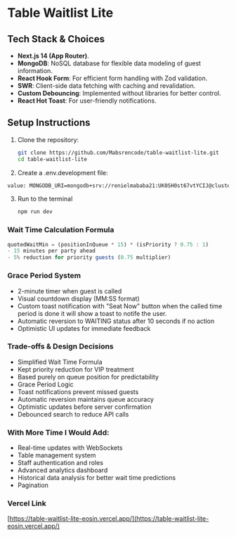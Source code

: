 # Table Waitlist Lite

## Tech Stack & Choices

- **Next.js 14 (App Router)**.
- **MongoDB**: NoSQL database for flexible data modeling of guest information.
- **React Hook Form**: For efficient form handling with Zod validation.
- **SWR**: Client-side data fetching with caching and revalidation.
- **Custom Debouncing**: Implemented without libraries for better control.
- **React Hot Toast**: For user-friendly notifications.

## Setup Instructions

1. Clone the repository:
   ```bash
   git clone https://github.com/Mabsrencode/table-waitlist-lite.git
   cd table-waitlist-lite
   ```
2. Create a .env.development file:

```bash
value: MONGODB_URI=mongodb+srv://renielmababa21:UK0SH0st67vtYCIJ@cluster0.clmtikl.mongodb.net/?retryWrites=true&w=majority&appName=Cluster0
```

3. Run to the terminal
   ```bash
   npm run dev
   ```

### Wait Time Calculation Formula

```javascript
quotedWaitMin = (positionInQueue * 15) * (isPriority ? 0.75 : 1)
- 15 minutes per party ahead
- 5% reduction for priority guests (0.75 multiplier)
```

### Grace Period System

- 2-minute timer when guest is called
- Visual countdown display (MM:SS format)
- Custom toast notification with "Seat Now" button when the called time period is done it will show a toast to notife the user.
- Automatic reversion to WAITING status after 10 seconds if no action
- Optimistic UI updates for immediate feedback

### Trade-offs & Design Decisions

- Simplified Wait Time Formula
- Kept priority reduction for VIP treatment
- Based purely on queue position for predictability
- Grace Period Logic
- Toast notifications prevent missed guests
- Automatic reversion maintains queue accuracy
- Optimistic updates before server confirmation
- Debounced search to reduce API calls

### With More Time I Would Add:

- Real-time updates with WebSockets
- Table management system
- Staff authentication and roles
- Advanced analytics dashboard
- Historical data analysis for better wait time predictions
- Pagination

### Vercel Link

[https://table-waitlist-lite-eosin.vercel.app/](https://table-waitlist-lite-eosin.vercel.app/)
